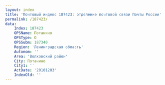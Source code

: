 ```yaml
---
layout: index
title: 'Почтовый индекс 187423: отделение почтовой связи Почты России'
permalink: /187423/
data:
    Index: 187423
    OPSName: Потанино
    OPSType: О
    OPSSubm: 187340
    Region: 'Ленинградская область'
    Autonom: ''
    Area: 'Волховский район'
    City: Потанино
    City1: ''
    ActDate: '20101203'
    IndexOld: ''
---
```


